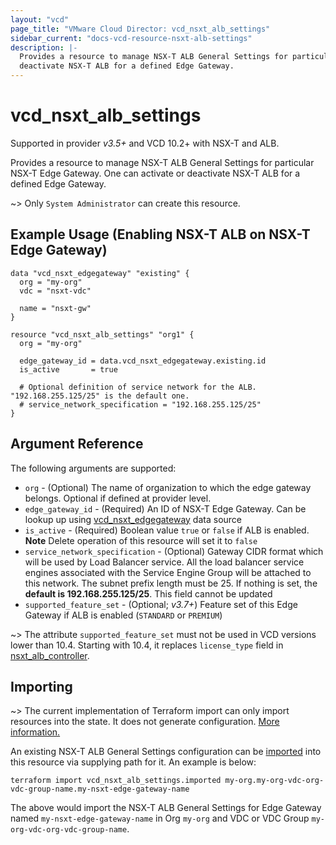 ```yaml
---
layout: "vcd"
page_title: "VMware Cloud Director: vcd_nsxt_alb_settings"
sidebar_current: "docs-vcd-resource-nsxt-alb-settings"
description: |-
  Provides a resource to manage NSX-T ALB General Settings for particular NSX-T Edge Gateway. One can activate or
  deactivate NSX-T ALB for a defined Edge Gateway.
---
```


# vcd\_nsxt\_alb\_settings

Supported in provider *v3.5+* and VCD 10.2+ with NSX-T and ALB.

Provides a resource to manage NSX-T ALB General Settings for particular NSX-T Edge Gateway. One can activate or
deactivate NSX-T ALB for a defined Edge Gateway.

~> Only `System Administrator` can create this resource.

## Example Usage (Enabling NSX-T ALB on NSX-T Edge Gateway)

```hcl
data "vcd_nsxt_edgegateway" "existing" {
  org = "my-org"
  vdc = "nsxt-vdc"

  name = "nsxt-gw"
}

resource "vcd_nsxt_alb_settings" "org1" {
  org = "my-org"

  edge_gateway_id = data.vcd_nsxt_edgegateway.existing.id
  is_active       = true

  # Optional definition of service network for the ALB. "192.168.255.125/25" is the default one.
  # service_network_specification = "192.168.255.125/25"
}
```

## Argument Reference

The following arguments are supported:

* `org` - (Optional) The name of organization to which the edge gateway belongs. Optional if defined at provider level.
* `edge_gateway_id` - (Required) An ID of NSX-T Edge Gateway. Can be lookup up using
  [vcd_nsxt_edgegateway](/providers/vmware/vcd/latest/docs/data-sources/nsxt_edgegateway) data source
* `is_active` - (Required) Boolean value `true` or `false` if ALB is enabled. **Note** Delete operation of this resource
  will set it to `false`
* `service_network_specification` - (Optional) Gateway CIDR format which will be used by Load Balancer service. All the
  load balancer service engines associated with the Service Engine Group will be attached to this network. The subnet
  prefix length must be 25. If nothing is set, the **default is 192.168.255.125/25**. This field cannot be updated
* `supported_feature_set` - (Optional; *v3.7+*) Feature set of this Edge Gateway if ALB is enabled (`STANDARD` or `PREMIUM`)

~> The attribute `supported_feature_set` must not be used in VCD versions lower than 10.4. Starting with 10.4, it replaces `license_type` field in [nsxt_alb_controller](/providers/vmware/vcd/latest/docs/resources/nsxt_alb_controller).

## Importing

~> The current implementation of Terraform import can only import resources into the state.
It does not generate configuration. [More information.](https://www.terraform.io/docs/import/)

An existing NSX-T ALB General Settings configuration can be [imported][docs-import] into this resource via supplying
path for it. An example is below:

[docs-import]: https://www.terraform.io/docs/import/

```
terraform import vcd_nsxt_alb_settings.imported my-org.my-org-vdc-org-vdc-group-name.my-nsxt-edge-gateway-name
```

The above would import the NSX-T ALB General Settings for Edge Gateway named
`my-nsxt-edge-gateway-name` in Org `my-org` and VDC or VDC Group `my-org-vdc-org-vdc-group-name`.